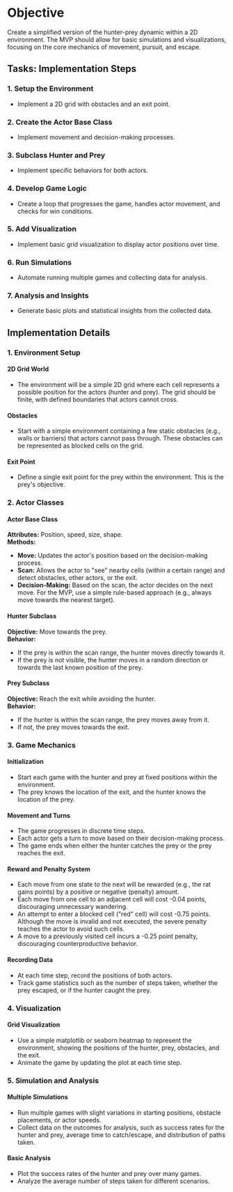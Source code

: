 # Objective

Create a simplified version of the hunter-prey dynamic within a 2D environment. The MVP should allow for basic simulations and visualizations, focusing on the core mechanics of movement, pursuit, and escape.

## Tasks: Implementation Steps

### 1. Setup the Environment
- Implement a 2D grid with obstacles and an exit point.

### 2. Create the Actor Base Class
- Implement movement and decision-making processes.

### 3. Subclass Hunter and Prey
- Implement specific behaviors for both actors.

### 4. Develop Game Logic
- Create a loop that progresses the game, handles actor movement, and checks for win conditions.

### 5. Add Visualization
- Implement basic grid visualization to display actor positions over time.

### 6. Run Simulations
- Automate running multiple games and collecting data for analysis.

### 7. Analysis and Insights
- Generate basic plots and statistical insights from the collected data.

## Implementation Details

### 1. Environment Setup

#### 2D Grid World
- The environment will be a simple 2D grid where each cell represents a possible position for the actors (hunter and prey). The grid should be finite, with defined boundaries that actors cannot cross.

#### Obstacles
- Start with a simple environment containing a few static obstacles (e.g., walls or barriers) that actors cannot pass through. These obstacles can be represented as blocked cells on the grid.

#### Exit Point
- Define a single exit point for the prey within the environment. This is the prey's objective.

### 2. Actor Classes

#### Actor Base Class
**Attributes:** Position, speed, size, shape.  
**Methods:**
- **Move:** Updates the actor's position based on the decision-making process.
- **Scan:** Allows the actor to "see" nearby cells (within a certain range) and detect obstacles, other actors, or the exit.
- **Decision-Making:** Based on the scan, the actor decides on the next move. For the MVP, use a simple rule-based approach (e.g., always move towards the nearest target).

#### Hunter Subclass
**Objective:** Move towards the prey.  
**Behavior:**
- If the prey is within the scan range, the hunter moves directly towards it.
- If the prey is not visible, the hunter moves in a random direction or towards the last known position of the prey.

#### Prey Subclass
**Objective:** Reach the exit while avoiding the hunter.  
**Behavior:**
- If the hunter is within the scan range, the prey moves away from it.
- If not, the prey moves towards the exit.

### 3. Game Mechanics

#### Initialization
- Start each game with the hunter and prey at fixed positions within the environment.
- The prey knows the location of the exit, and the hunter knows the location of the prey.

#### Movement and Turns
- The game progresses in discrete time steps.
- Each actor gets a turn to move based on their decision-making process.
- The game ends when either the hunter catches the prey or the prey reaches the exit.

#### Reward and Penalty System
- Each move from one state to the next will be rewarded (e.g., the rat gains points) by a positive or negative (penalty) amount.
- Each move from one cell to an adjacent cell will cost -0.04 points, discouraging unnecessary wandering.
- An attempt to enter a blocked cell ("red" cell) will cost -0.75 points. Although the move is invalid and not executed, the severe penalty teaches the actor to avoid such cells.
- A move to a previously visited cell incurs a -0.25 point penalty, discouraging counterproductive behavior.

#### Recording Data
- At each time step, record the positions of both actors.
- Track game statistics such as the number of steps taken, whether the prey escaped, or if the hunter caught the prey.

### 4. Visualization

#### Grid Visualization
- Use a simple matplotlib or seaborn heatmap to represent the environment, showing the positions of the hunter, prey, obstacles, and the exit.
- Animate the game by updating the plot at each time step.

### 5. Simulation and Analysis

#### Multiple Simulations
- Run multiple games with slight variations in starting positions, obstacle placements, or actor speeds.
- Collect data on the outcomes for analysis, such as success rates for the hunter and prey, average time to catch/escape, and distribution of paths taken.

#### Basic Analysis
- Plot the success rates of the hunter and prey over many games.
- Analyze the average number of steps taken for different scenarios.
